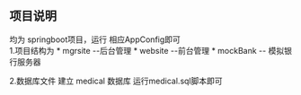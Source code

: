 ## 项目说明
均为 springboot项目，运行 相应AppConfig即可<br/>
1.项目结构为
	* mgrsite --后台管理
	* website --前台管理
	* mockBank -- 模拟银行服务器

2.数据库文件 建立 medical 数据库 运行medical.sql脚本即可


